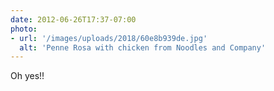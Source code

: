 ```yaml
---
date: 2012-06-26T17:37-07:00
photo:
- url: '/images/uploads/2018/60e8b939de.jpg'
  alt: 'Penne Rosa with chicken from Noodles and Company'
---
```

Oh yes!!
